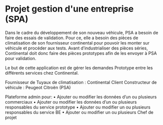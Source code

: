 # Projet gestion d'une entreprise (SPA)
Dans le cadre du développement de son nouveau véhicule, PSA a besoin de faire des essais de validation. Pour ce, elle a besoin des pièces de climatisation de son fournisseur continental pour pouvoir les monter sur véhicule et procéder aux tests.
Avant d’industrialiser des pièces séries, Continental doit donc faire des pièces prototypes afin de les envoyer à PSA pour validation.

Le but de cette application est de gérer les demandes Prototype entre les différents services chez Continental.


Fournisseur de Tuyaux de climatisation : Continental
Client Constructeur de véhicule : Peugeot Citroën (PSA)

Plateforme admin pour: 
•	Ajouter ou modifier les données d’un ou plusieurs commerciaux 
•	Ajouter ou modifier les données d’un ou plusieurs responsables du service prototype 
•	Ajouter ou modifier un ou plusieurs responsables du service BE
•	Ajouter ou modifier un ou plusieurs Chef de projet

